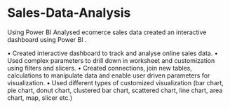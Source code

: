 # Sales-Data-Analysis
Using Power BI
Analysed ecomerce sales data created an interactive dashboard using Power BI .

•	Created interactive dashboard to track and analyse online sales data. 
•	Used complex parameters to drill down in worksheet and customization using filters and slicers. 
•	Created connections, join new tables, calculations to manipulate data and enable user driven parameters for visualization. 
•	Used different types of customized visualization (bar chart, pie chart, donut chart, clustered bar chart, scattered chart, line chart, area chart, map, slicer etc.)
